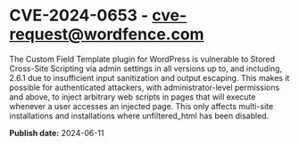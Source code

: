 # CVE-2024-0653 - cve-request@wordfence.com

The Custom Field Template plugin for WordPress is vulnerable to Stored Cross-Site Scripting via admin settings in all versions up to, and including, 2.6.1 due to insufficient input sanitization and output escaping. This makes it possible for authenticated attackers, with administrator-level permissions and above, to inject arbitrary web scripts in pages that will execute whenever a user accesses an injected page. This only affects multi-site installations and installations where unfiltered_html has been disabled.

**Publish date:** 2024-06-11
